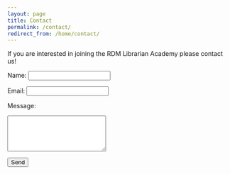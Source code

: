 ```yaml
---
layout: page
title: Contact
permalink: /contact/
redirect_from: /home/contact/
---
```


<html>
  <body>
    
  <p>If you are interested in joining the RDM Librarian Academy please contact us!
  <p>
    <form action="https://formspree.io/julie_goldman@harvard.edu" method="POST">
  <p>Name: <input type="text" name="name">
  <p>Email: <input type="email" name="_replyto">
  <p> Message:
  <p> <textarea name="message" id="message" rows="5" cols="25"></textarea>
  <p> <input type="submit" value="Send">

<html>
